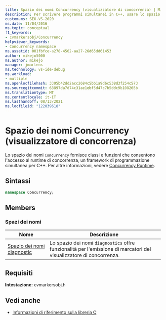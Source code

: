 ```yaml
---
title: Spazio dei nomi Concurrency (visualizzatore di concorrenza) | Microsoft Docs
description: Per scrivere programmi simultanei in C++, usare lo spazio dei nomi Concurrency, che fornisce l'accesso al runtime di concorrenza, un framework di concorrenza per C++.
custom.ms: SEO-VS-2020
ms.date: 11/04/2016
ms.topic: conceptual
f1_keywords:
- cvmarkersobj/Concurrency
helpviewer_keywords:
- Concurrency namespace
ms.assetid: 001fbfce-a278-4502-aa27-26d65dd61453
author: mikejo5000
ms.author: mikejo
manager: jmartens
ms.technology: vs-ide-debug
ms.workload:
- multiple
ms.openlocfilehash: 3305b42dd2acc2684c5bb1a9d6c538d3f254c573
ms.sourcegitcommit: 68897da7d74c31ae1ebf5d47c7b5ddc9b108265b
ms.translationtype: MT
ms.contentlocale: it-IT
ms.lasthandoff: 08/13/2021
ms.locfileid: "122039618"
---
```

# <a name="concurrency-namespace-concurrency-visualizer"></a>Spazio dei nomi Concurrency (visualizzatore di concorrenza)
Lo spazio dei nomi `Concurrency` fornisce classi e funzioni che consentono l'accesso al runtime di concorrenza, un framework di programmazione simultanea per C++. Per altre informazioni, vedere [Concurrency Runtime](/cpp/parallel/concrt/concurrency-runtime).

## <a name="syntax"></a>Sintassi

```cpp
namespace Concurrency;
```

## <a name="members"></a>Members

### <a name="namespaces"></a>Spazi dei nomi

|Nome|Descrizione|
|----------|-----------------|
|[Spazio dei nomi diagnostic](../profiling/diagnostic-namespace.md)|Lo spazio dei nomi `diagnostics` offre funzionalità per l'emissione di marcatori del visualizzatore di concorrenza.|

## <a name="requirements"></a>Requisiti
 **Intestazione:** cvmarkersobj.h

## <a name="see-also"></a>Vedi anche
- [Informazioni di riferimento sulla libreria C](../profiling/c-library-reference.md)